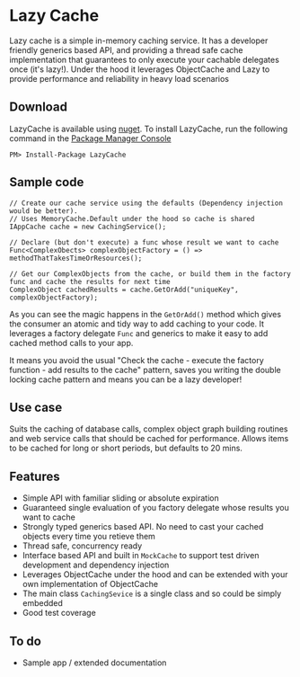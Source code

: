# Lazy Cache #

Lazy cache is a simple in-memory caching service. It has a developer friendly generics based API, and providing a thread safe cache implementation that  guarantees to only execute your cachable delegates once (it's lazy!). Under the hood it leverages ObjectCache and Lazy<T> to provide performance and reliability in heavy load scenarios

## Download ##

LazyCache is available using [nuget](https://www.nuget.org/packages/LazyCache/). To install LazyCache, run the following command in the [Package Manager Console](http://docs.nuget.org/docs/start-here/using-the-package-manager-console)


    PM> Install-Package LazyCache

## Sample code ##

    // Create our cache service using the defaults (Dependency injection would be better).
    // Uses MemoryCache.Default under the hood so cache is shared
    IAppCache cache = new CachingService();

    // Declare (but don't execute) a func whose result we want to cache
    Func<ComplexObects> complexObjectFactory = () => methodThatTakesTimeOrResources();
    
    // Get our ComplexObjects from the cache, or build them in the factory func and cache the results for next time
    ComplexObject cachedResults = cache.GetOrAdd("uniqueKey", complexObjectFactory);
    
As you can see the magic happens in the `GetOrAdd()` method which gives the consumer an atomic and tidy way to add caching to your code. It leverages a factory delegate `Func` and generics to make it easy to add cached method calls to your app. 

It means you avoid the usual "Check the cache - execute the factory function - add results to the cache" pattern, saves you writing the double locking cache pattern and means you can be a lazy developer!

## Use case ##

Suits the caching of database calls, complex object graph building routines and web service calls that should be cached for performance. Allows items to be cached for long or short periods, but defaults to 20 mins.

## Features ##

- Simple API with familiar sliding or absolute expiration
- Guaranteed single evaluation of you factory delegate whose results you want to cache
- Strongly typed generics based API. No need to cast your cached objects every time you retieve them
- Thread safe, concurrency ready
- Interface based API and built in `MockCache` to support test driven development and dependency injection
- Leverages ObjectCache under the hood and can be extended with your own implementation of ObjectCache
- The main class `CachingSevice` is a single class and so could be simply embedded
- Good test coverage

## To do ##
- Sample app / extended documentation

